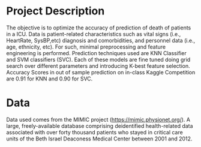 # Project Description
The objective is to optimize the accuracy of prediction of death of patients in a ICU. Data is patient-related characteristics such as vital signs (i.e., HeartRate, SysBP,etc) diagnosis and comorbidities, and personnel data (i.e., age, ethnicity, etc). For such, minimal preprocessing and feature engineering is performed. Prediction techniques used are KNN Classifier and SVM classifiers (SVC). Each of these models are fine tuned doing grid search over different parameters and introducing K-best feature selection. Accuracy Scores in out of sample prediction on in-class Kaggle Competition are 0.91 for KNN and 0.90 for SVC.

# Data
Data used comes from the MIMIC project (https://mimic.physionet.org/). A large, freely-available database comprising deidentified health-related data associated with over forty thousand patients who stayed in critical care units of the Beth Israel Deaconess Medical Center between 2001 and 2012.
